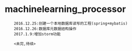 # machinelearning_processor
        2016.12.25:创建一个本地数据库读写的工程(spring+mybatis)
        2016.12.26:数据库元数据结构操作
        2017.1.9:增加storm功能

        <未完,待续>